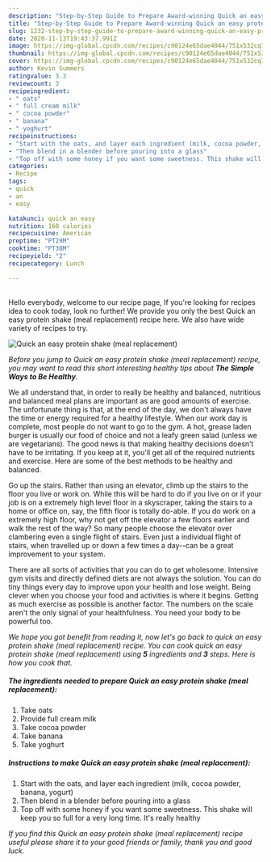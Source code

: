 ```yaml
---
description: "Step-by-Step Guide to Prepare Award-winning Quick an easy protein shake (meal replacement)"
title: "Step-by-Step Guide to Prepare Award-winning Quick an easy protein shake (meal replacement)"
slug: 1232-step-by-step-guide-to-prepare-award-winning-quick-an-easy-protein-shake-meal-replacement
date: 2020-11-13T19:43:37.991Z
image: https://img-global.cpcdn.com/recipes/c90124e65dae4044/751x532cq70/quick-an-easy-protein-shake-meal-replacement-recipe-main-photo.jpg
thumbnail: https://img-global.cpcdn.com/recipes/c90124e65dae4044/751x532cq70/quick-an-easy-protein-shake-meal-replacement-recipe-main-photo.jpg
cover: https://img-global.cpcdn.com/recipes/c90124e65dae4044/751x532cq70/quick-an-easy-protein-shake-meal-replacement-recipe-main-photo.jpg
author: Kevin Summers
ratingvalue: 3.3
reviewcount: 3
recipeingredient:
- " oats"
- " full cream milk"
- " cocoa powder"
- " banana"
- " yoghurt"
recipeinstructions:
- "Start with the oats, and layer each ingredient (milk, cocoa powder, banana, yogurt)"
- "Then blend in a blender before pouring into a glass"
- "Top off with some honey if you want some sweetness. This shake will keep you so full for a very long time. It&#39;s really healthy"
categories:
- Recipe
tags:
- quick
- an
- easy

katakunci: quick an easy 
nutrition: 160 calories
recipecuisine: American
preptime: "PT29M"
cooktime: "PT38M"
recipeyield: "2"
recipecategory: Lunch

---
```

<br>
Hello everybody, welcome to our recipe page, If you're looking for recipes idea to cook today, look no further! We provide you only the best Quick an easy protein shake (meal replacement) recipe here. We also have wide variety of recipes to try.
<br>


![Quick an easy protein shake (meal replacement)](https://img-global.cpcdn.com/recipes/c90124e65dae4044/751x532cq70/quick-an-easy-protein-shake-meal-replacement-recipe-main-photo.jpg)

<i>Before you jump to Quick an easy protein shake (meal replacement) recipe, you may want to read this short interesting healthy tips about <strong>The Simple Ways to Be Healthy</strong>.</i>

We all understand that, in order to really be healthy and balanced, nutritious and balanced meal plans are important as are good amounts of exercise. The unfortunate thing is that, at the end of the day, we don't always have the time or energy required for a healthy lifestyle. When our work day is complete, most people do not want to go to the gym. A hot, grease laden burger is usually our food of choice and not a leafy green salad (unless we are vegetarians). The good news is that making healthy decisions doesn’t have to be irritating. If you keep at it, you'll get all of the required nutrients and exercise. Here are some of the best methods to be healthy and balanced.

Go up the stairs. Rather than using an elevator, climb up the stairs to the floor you live or work on. While this will be hard to do if you live on or if your job is on a extremely high level floor in a skyscraper, taking the stairs to a home or office on, say, the fifth floor is totally do-able. If you do work on a extremely high floor, why not get off the elevator a few floors earlier and walk the rest of the way? So many people choose the elevator over clambering even a single flight of stairs. Even just a individual flight of stairs, when travelled up or down a few times a day--can be a great improvement to your system. 

There are all sorts of activities that you can do to get wholesome. Intensive gym visits and directly defined diets are not always the solution. You can do tiny things every day to improve upon your health and lose weight. Being clever when you choose your food and activities is where it begins. Getting as much exercise as possible is another factor. The numbers on the scale aren't the only signal of your healthfulness. You need your body to be powerful too. 


<i>We hope you got benefit from reading it, now let's go back to quick an easy protein shake (meal replacement) recipe. You can cook quick an easy protein shake (meal replacement) using <strong>5</strong> ingredients and <strong>3</strong> steps. Here is how you cook that.
</i>

##### The ingredients needed to prepare Quick an easy protein shake (meal replacement):

1. Take  oats
1. Provide  full cream milk
1. Take  cocoa powder
1. Take  banana
1. Take  yoghurt


##### Instructions to make Quick an easy protein shake (meal replacement):

1. Start with the oats, and layer each ingredient (milk, cocoa powder, banana, yogurt)
1. Then blend in a blender before pouring into a glass
1. Top off with some honey if you want some sweetness. This shake will keep you so full for a very long time. It&#39;s really healthy


<i>If you find this Quick an easy protein shake (meal replacement) recipe useful please share it to your good friends or family, thank you and good luck.</i>
